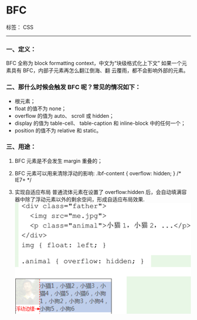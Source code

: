 ﻿# BFC

标签： CSS

---

### 一、定义：
BFC 全称为 block formatting context，中文为“块级格式化上下文”
如果一个元素具有 BFC，内部子元素再怎么翻江倒海、翻
云覆雨，都不会影响外部的元素。

### 二、那什么时候会触发 BFC 呢？常见的情况如下：

 - <html>根元素；
 - float 的值不为 none； 
 - overflow 的值为 auto、 scroll 或 hidden；    
 - display 的值为 table-cell、 table-caption 和 inline-block 中的任何一个；
 - position 的值不为 relative 和 static。



### 三、用途：
1. BFC 元素是不会发生 margin 重叠的； 
2. BFC 元素可以用来清除浮动的影响:
.lbf-content { overflow: hidden; }    /* IE7+ */

	
3. 实现自适应布局
	普通流体元素在设置了 overflow:hidden 后，会自动填满容器中除了浮动元素以外的剩余空间，形成自适应布局效果.
![此处输入图片的描述][1]


  [1]: https://github.com/liva92/CSS/blob/master/images/bfc.png